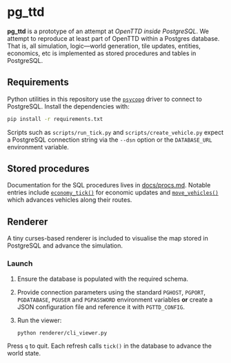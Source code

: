 # pg_ttd

**pg_ttd** is a prototype of an attempt at *OpenTTD inside PostgreSQL*.
We attempt to reproduce at least part of OpenTTD within a Postgres database.
That is, all simulation, logic—world generation, tile updates, entities, economics, etc
is implemented as stored procedures and tables in PostgreSQL.

## Requirements

Python utilities in this repository use the [`psycopg`](https://www.psycopg.org/psycopg3/) driver to
connect to PostgreSQL. Install the dependencies with:

```bash
pip install -r requirements.txt
```

Scripts such as `scripts/run_tick.py` and `scripts/create_vehicle.py` expect a
PostgreSQL connection string via the `--dsn` option or the `DATABASE_URL`
environment variable.

## Stored procedures

Documentation for the SQL procedures lives in [docs/procs.md](docs/procs.md). Notable
entries include [`economy_tick()`](docs/procs.md#economy_tick) for economic updates
and [`move_vehicles()`](docs/procs.md#move_vehicles) which advances vehicles along
their routes.

## Renderer

A tiny curses-based renderer is included to visualise the map stored in
PostgreSQL and advance the simulation.

### Launch

1. Ensure the database is populated with the required schema.
2. Provide connection parameters using the standard `PGHOST`, `PGPORT`,
   `PGDATABASE`, `PGUSER` and `PGPASSWORD` environment variables **or** create a
   JSON configuration file and reference it with `PGTTD_CONFIG`.
3. Run the viewer:

   ```bash
   python renderer/cli_viewer.py
   ```

Press `q` to quit. Each refresh calls `tick()` in the database to advance the
world state.

